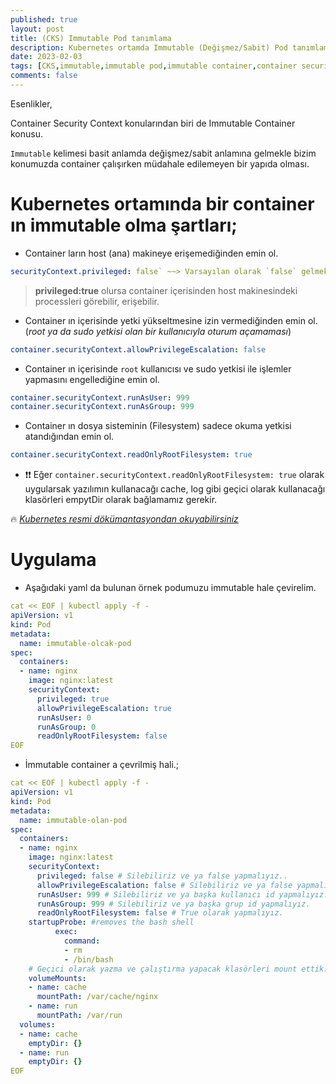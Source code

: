 ```yaml
---
published: true
layout: post
title: (CKS) Immutable Pod tanımlama
description: Kubernetes ortamda Immutable (Değişmez/Sabit) Pod tanımlama
date: 2023-02-03
tags: [CKS,immutable,immutable pod,immutable container,container security context]
comments: false
---
```


Esenlikler,

Container Security Context konularından biri de Immutable Container konusu. 

`Immutable` kelimesi basit anlamda değişmez/sabit anlamına gelmekle bizim konumuzda container çalışırken müdahale edilemeyen bir yapıda olması.

# Kubernetes ortamında bir container ın immutable olma şartları;

* Container ların host (ana) makineye erişemediğinden emin ol.

```yaml
securityContext.privileged: false` ~~> Varsayılan olarak `false` gelmektedir.
```

> **privileged:true** olursa container içerisinden host makinesindeki processleri görebilir, erişebilir.

* Container ın içerisinde yetki yükseltmesine izin vermediğinden emin ol. (_root ya da sudo yetkisi olan bir kullanıcıyla oturum açamaması_)


```yaml
container.securityContext.allowPrivilegeEscalation: false
```
* Container ın içerisinde `root` kullanıcısı ve sudo yetkisi ile işlemler yapmasını engellediğine emin ol.

```yaml
container.securityContext.runAsUser: 999
container.securityContext.runAsGroup: 999
```

* Container ın dosya sisteminin (Filesystem) sadece okuma yetkisi atandığından emin ol.

```yaml
container.securityContext.readOnlyRootFilesystem: true
```
  * ❗❗ Eğer `container.securityContext.readOnlyRootFilesystem: true` olarak uygularsak yazılımın kullanacağı cache, log gibi geçici olarak kullanacağı klasörleri empytDir olarak bağlamamız gerekir.

🔥  [_Kubernetes resmi dökümantasyondan okuyabilirsiniz_](https://kubernetes.io/docs/reference/kubernetes-api/workload-resources/pod-v1/#security-context-1)

# Uygulama

* Aşağıdaki yaml da bulunan örnek podumuzu immutable hale çevirelim.

```yaml
cat << EOF | kubectl apply -f - 
apiVersion: v1
kind: Pod
metadata:
  name: immutable-olcak-pod
spec:
  containers:
  - name: nginx
    image: nginx:latest
    securityContext:
      privileged: true
      allowPrivilegeEscalation: true
      runAsUser: 0
      runAsGroup: 0
      readOnlyRootFilesystem: false
EOF
```

* İmmutable container a çevrilmiş hali.;

```yaml
cat << EOF | kubectl apply -f - 
apiVersion: v1
kind: Pod
metadata:
  name: immutable-olan-pod
spec:
  containers:
  - name: nginx
    image: nginx:latest
    securityContext:
      privileged: false # Silebiliriz ve ya false yapmalıyız..
      allowPrivilegeEscalation: false # Silebiliriz ve ya false yapmalıyız.
      runAsUser: 999 # Silebiliriz ve ya başka kullanıcı id yapmalıyız.
      runAsGroup: 999 # Silebiliriz ve ya başka grup id yapmalıyız.
      readOnlyRootFilesystem: false # True olarak yapmalıyız.
    startupProbe: #removes the bash shell
          exec:
            command:
            - rm
            - /bin/bash
    # Geçici olarak yazma ve çalıştırma yapacak klasörleri mount ettik.
    volumeMounts:
    - name: cache
      mountPath: /var/cache/nginx
    - name: run
      mountPath: /var/run
  volumes:
  - name: cache
    emptyDir: {}
  - name: run
    emptyDir: {}  
EOF
```

